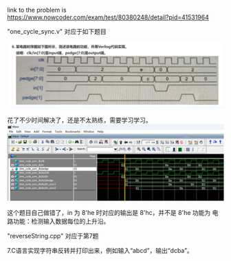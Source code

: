 link to the problem is https://www.nowcoder.com/exam/test/80380248/detail?pid=41531964



"one_cycle_sync.v" 对应于如下题目

![联发科 2023 实习 第6题](./MediaTek_2023_Intern_6.png)

花了不少时间解决了，还是不太熟练，需要学习学习。
![联发科 2023 实习 第6题 modelsim 波形](./MediaTek_2023_Intern_6-modelsim.png)

这个题目自己做错了，in 为 8'he 时对应的输出是 8'hc，并不是 8'he
功能为 
    电路功能：检测输入数据每位的上升沿。


    
"reverseString.cpp" 对应于第7题

7.C语言实现字符串反转并打印出来，例如输入“abcd”，输出“dcba”。
